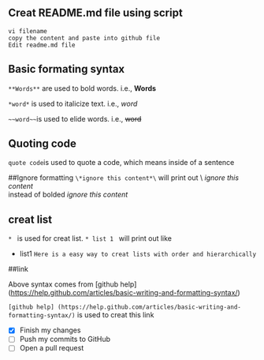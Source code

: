 ## Creat README.md file using script 

```
vi filename
copy the content and paste into github file
Edit readme.md file

```



## Basic formating syntax

`**Words**` are used to bold words. i.e., **Words**

`*word*` is used to italicize text. i.e., *word*

`~~word~~`is used to  elide  words. i.e., ~~word~~

## Quoting code
``quote code``is used to quote a code, which means inside of a sentence

##Ignore formatting
`\*ignore this content*\` will print out \ *ignore this content* \
instead of bolded *ignore this content* 

## creat list 
`* ` is used for creat list. 
`* list 1 ` will print out like

* list1 
`Here is a easy way to creat lists with order and hierarchically`

##link

Above syntax comes from [github help] (https://help.github.com/articles/basic-writing-and-formatting-syntax/)

`[github help] (https://help.github.com/articles/basic-writing-and-formatting-syntax/)` is used to creat this link


-[x] Finish my changes
-[ ] Push my commits to GitHub
-[ ] Open a pull request
